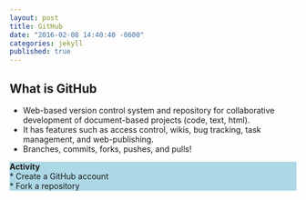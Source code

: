 ```yaml
---
layout: post
title: GitHub
date: "2016-02-08 14:40:40 -0600"
categories: jekyll
published: true
---
```

## What is GitHub
* Web-based version control system and repository for collaborative development of document-based projects (code, text, html). 
* It has features such as access control, wikis, bug tracking, task management, and web-publishing.
* Branches, commits, forks, pushes, and pulls!

<div style="background-color:lightblue;">
<p><strong>Activity</strong><br/>
* Create a GitHub account<br/>
* Fork a repository</p>
</div>

